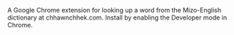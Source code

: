 A Google Chrome extension for looking up a word from the Mizo-English dictionary at chhawnchhek.com. Install by enabling the Developer mode in Chrome.
